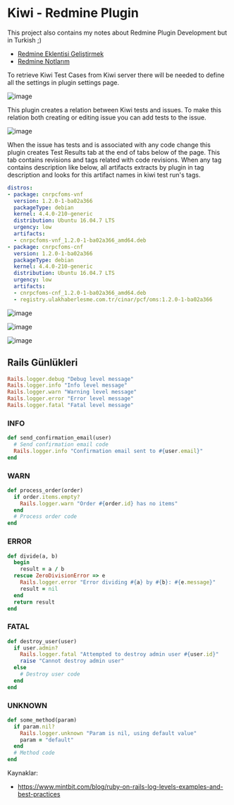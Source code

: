 # Kiwi - Redmine Plugin

This project also contains my notes about Redmine Plugin Development but in Turkish ;)

- [Redmine Eklentisi Geliştirmek](./Redmine-Eklenti-Gelistirmek.md)
- [Redmine Notlarım](./Redmine-Notlarim.md)

To retrieve Kiwi Test Cases from Kiwi server there will be needed to define all the settings in plugin settings page.

![image](https://github.com/cemtopkaya/ulak_test/assets/261946/24f7f0d4-9861-45ba-96eb-e8579e6bc437)

This plugin creates a relation between Kiwi tests and issues. To make this relation both creating or editing issue you can add tests to the issue.

![image](https://github.com/cemtopkaya/ulak_test/assets/261946/9079ba16-fe2b-4ae0-9be1-7c796bef8e0e)

When the issue has tests and is associated with any code change this plugin creates Test Results tab at the end of tabs below of the page.
This tab contains revisions and tags related with code revisions. When any tag contains description like below, all artifacts extracts by plugin in tag description and looks for this artifact names in kiwi test run's tags.

```yaml
distros:
- package: cnrpcfoms-vnf
  version: 1.2.0-1-ba02a366
  packageType: debian
  kernel: 4.4.0-210-generic
  distribution: Ubuntu 16.04.7 LTS
  urgency: low
  artifacts:
  - cnrpcfoms-vnf_1.2.0-1-ba02a366_amd64.deb
- package: cnrpcfoms-cnf
  version: 1.2.0-1-ba02a366
  packageType: debian
  kernel: 4.4.0-210-generic
  distribution: Ubuntu 16.04.7 LTS
  urgency: low
  artifacts:
  - cnrpcfoms-cnf_1.2.0-1-ba02a366_amd64.deb
  - registry.ulakhaberlesme.com.tr/cinar/pcf/oms:1.2.0-1-ba02a366
```

![image](https://github.com/cemtopkaya/ulak_test/assets/261946/f6cf8ef5-4277-47b7-a154-ef73689ca221)

![image](https://github.com/cemtopkaya/ulak_test/assets/261946/c69b5381-2bbe-4849-bf79-6167022db950)

![image](https://github.com/cemtopkaya/ulak_test/assets/261946/7addb947-4824-4559-be48-b009902303ca)

## Rails Günlükleri
```ruby
Rails.logger.debug "Debug level message"
Rails.logger.info "Info level message"
Rails.logger.warn "Warning level message"
Rails.logger.error "Error level message"
Rails.logger.fatal "Fatal level message"
```

### INFO
```ruby
def send_confirmation_email(user)
  # Send confirmation email code
  Rails.logger.info "Confirmation email sent to #{user.email}"
end
```

### WARN
```ruby
def process_order(order)
  if order.items.empty?
    Rails.logger.warn "Order #{order.id} has no items"
  end
  # Process order code
end
```

### ERROR
```ruby
def divide(a, b)
  begin
    result = a / b
  rescue ZeroDivisionError => e
    Rails.logger.error "Error dividing #{a} by #{b}: #{e.message}"
    result = nil
  end
  return result
end
```

### FATAL
```ruby
def destroy_user(user)
  if user.admin?
    Rails.logger.fatal "Attempted to destroy admin user #{user.id}"
    raise "Cannot destroy admin user"
  else
    # Destroy user code
  end
end
```

### UNKNOWN
```ruby
def some_method(param)
  if param.nil?
    Rails.logger.unknown "Param is nil, using default value"
    param = "default"
  end
  # Method code
end
```

Kaynaklar:
- https://www.mintbit.com/blog/ruby-on-rails-log-levels-examples-and-best-practices